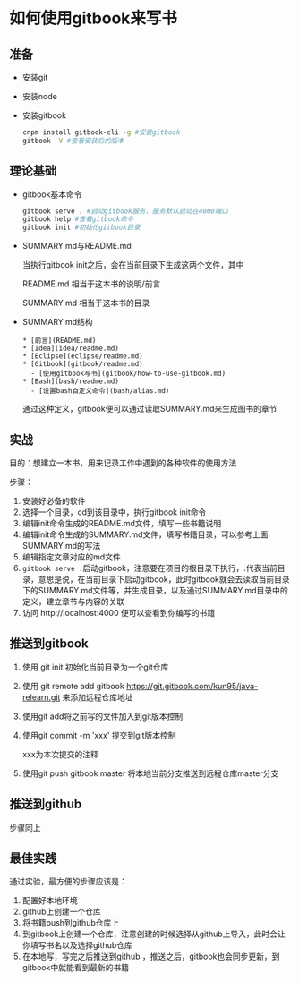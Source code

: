 # 如何使用gitbook来写书

## 准备

- 安装git


- 安装node

- 安装gitbook

  ```bash
  cnpm install gitbook-cli -g #安装gitbook
  gitbook -V #查看安装后的版本
  ```



## 理论基础

- gitbook基本命令

  ```bash
  gitbook serve . #启动gitbook服务，服务默认启动在4000端口
  gitbook help #查看gitbook命令
  gitbook init #初始化gitbook目录
  ```

- SUMMARY.md与README.md

  当执行gitbook init之后，会在当前目录下生成这两个文件，其中

  README.md 相当于这本书的说明/前言

  SUMMARY.md 相当于这本书的目录

- SUMMARY.md结构

  ```
  * [前言](README.md)
  * [Idea](idea/readme.md)
  * [Eclipse](eclipse/readme.md)
  * [Gitbook](gitbook/readme.md)
    - [使用gitbook写书](gitbook/how-to-use-gitbook.md)
  * [Bash](bash/readme.md)
    - [设置bash自定义命令](bash/alias.md)
  ```

  通过这种定义，gitbook便可以通过读取SUMMARY.md来生成图书的章节 

## 实战

目的：想建立一本书，用来记录工作中遇到的各种软件的使用方法

步骤：

1. 安装好必备的软件
2. 选择一个目录，cd到该目录中，执行gitbook init命令
3. 编辑init命令生成的README.md文件，填写一些书籍说明
4. 编辑init命令生成的SUMMARY.md文件，填写书籍目录，可以参考上面SUMMARY.md的写法
5. 编辑指定文章对应的md文件
6. `gitbook serve .`启动gitbook，注意要在项目的根目录下执行，.代表当前目录，意思是说，在当前目录下启动gitbook，此时gitbook就会去读取当前目录下的SUMMARY.md文件等，并生成目录，以及通过SUMMARY.md目录中的定义，建立章节与内容的关联
7. 访问 http://localhost:4000 便可以查看到你编写的书籍

## 推送到gitbook

1. 使用 git init 初始化当前目录为一个git仓库

2. 使用 git remote add gitbook https://git.gitbook.com/kun95/java-relearn.git 来添加远程仓库地址

3.  使用git add将之前写的文件加入到git版本控制

4. 使用git commit -m 'xxx' 提交到git版本控制

   xxx为本次提交的注释

5. 使用git push gitbook master 将本地当前分支推送到远程仓库master分支

## 推送到github

步骤同上

## 最佳实践

通过实验，最方便的步骤应该是：

1. 配置好本地环境
2. github上创建一个仓库
3. 将书籍push到github仓库上
4. 到gitbook上创建一个仓库，注意创建的时候选择从github上导入，此时会让你填写书名以及选择github仓库
5. 在本地写，写完之后推送到github ，推送之后，gitbook也会同步更新，到gitbook中就能看到最新的书籍